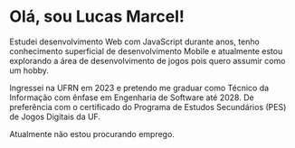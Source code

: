 # Olá, sou Lucas Marcel!

Estudei desenvolvimento Web com JavaScript durante anos, tenho conhecimento superficial de desenvolvimento Mobile e atualmente estou explorando a área de desenvolvimento de jogos pois quero assumir como um hobby.

Ingressei na UFRN em 2023 e pretendo me graduar como Técnico da Informação com ênfase em Engenharia de Software até 2028. De preferência com o certificado do Programa de Estudos Secundários (PES) de Jogos Digitais da UF.

Atualmente não estou procurando emprego.